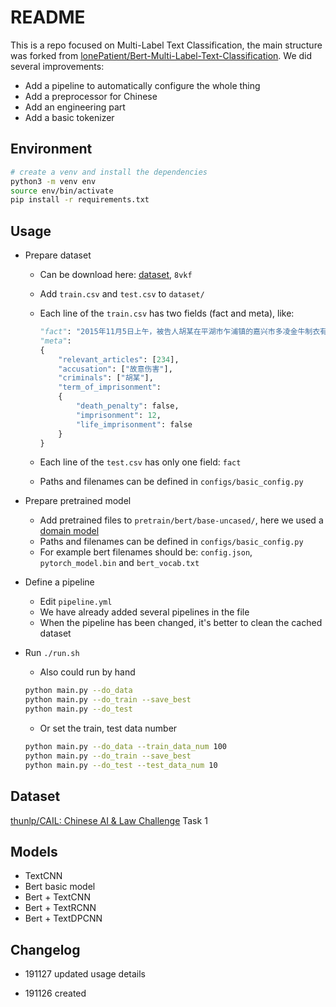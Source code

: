 # README

This is a repo focused on Multi-Label Text Classification, the main structure was forked from [lonePatient/Bert-Multi-Label-Text-Classification](https://github.com/lonePatient/Bert-Multi-Label-Text-Classification). We did several improvements:

- Add a pipeline to automatically configure the whole thing
- Add a preprocessor for Chinese
- Add an engineering part
- Add a basic tokenizer

## Environment

```bash
# create a venv and install the dependencies
python3 -m venv env
source env/bin/activate
pip install -r requirements.txt
```

## Usage

- Prepare dataset

    - Can be download here: [dataset](https://pan.baidu.com/s/1evLbl4Iyl94khO03aQwaWQ), `8vkf`

    - Add `train.csv` and `test.csv` to `dataset/`

    - Each line of the `train.csv` has two fields (fact and meta), like:

        ```python
        "fact": "2015年11月5日上午，被告人胡某在平湖市乍浦镇的嘉兴市多凌金牛制衣有限公司车间内，与被害人孙某因工作琐事发生口角，后被告人胡某用木制坐垫打伤被害人孙某左腹部。经平湖公安司法鉴定中心鉴定：孙某的左腹部损伤已达重伤二级。",   
        "meta": 
        {  
            "relevant_articles": [234],  
            "accusation": ["故意伤害"], 
            "criminals": ["胡某"],  
            "term_of_imprisonment": 
            {  
                "death_penalty": false,  
                "imprisonment": 12,  
                "life_imprisonment": false
            }
        }
        ```

    - Each line of the `test.csv` has only one field: `fact`

    - Paths and filenames can be defined in `configs/basic_config.py`

- Prepare pretrained model

    - Add pretrained files to `pretrain/bert/base-uncased/`, here we used a [domain model](https://github.com/thunlp/OpenCLaP)
    - Paths and filenames can be defined in `configs/basic_config.py`
    - For example bert filenames should be: `config.json`, `pytorch_model.bin` and `bert_vocab.txt`

- Define a pipeline

    - Edit `pipeline.yml` 
    - We have already added several pipelines in the file
    - When the pipeline has been changed, it's better to clean the cached dataset

- Run `./run.sh`

    - Also could run by hand

    ```bash
    python main.py --do_data
    python main.py --do_train --save_best
    python main.py --do_test
    ```

    - Or set the train, test data number

    ```bash
    python main.py --do_data --train_data_num 100
    python main.py --do_train --save_best
    python main.py --do_test --test_data_num 10
    ```

## Dataset

[thunlp/CAIL: Chinese AI & Law Challenge](https://github.com/thunlp/CAIL) Task 1

## Models

- TextCNN
- Bert basic model
- Bert + TextCNN
- Bert + TextRCNN
- Bert + TextDPCNN

## Changelog

- 191127 updated usage details

- 191126 created